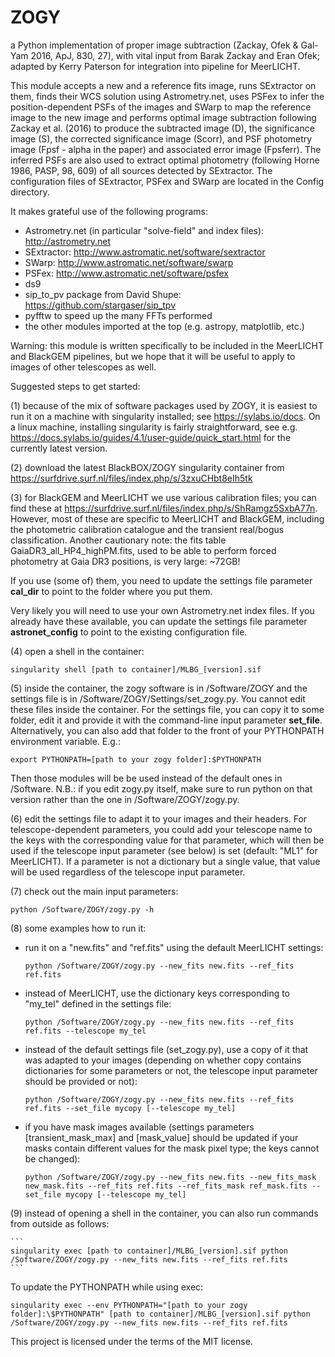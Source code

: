 # ZOGY
a Python implementation of proper image subtraction (Zackay, Ofek &amp; Gal-Yam 2016, ApJ, 830, 27), with vital input from Barak Zackay and Eran Ofek; adapted by Kerry Paterson for integration into pipeline for MeerLICHT.

This module accepts a new and a reference fits image, runs SExtractor on them, finds their WCS solution using Astrometry.net, uses PSFex to infer the position-dependent PSFs of the images and SWarp to map the reference image to the new image and performs optimal image subtraction following Zackay et al. (2016) to produce the subtracted image (D), the significance image (S), the corrected significance image (Scorr), and PSF photometry image (Fpsf - alpha in the paper) and associated error image (Fpsferr). The inferred PSFs are also used to extract optimal photometry (following Horne 1986, PASP, 98, 609) of all sources detected by SExtractor. The configuration files of SExtractor, PSFex and SWarp are located in the Config directory.

It makes grateful use of the following programs:

- Astrometry.net (in particular "solve-field" and index files): http://astrometry.net
- SExtractor: http://www.astromatic.net/software/sextractor
- SWarp: http://www.astromatic.net/software/swarp
- PSFex: http://www.astromatic.net/software/psfex
- ds9
- sip_to_pv package from David Shupe: https://github.com/stargaser/sip_tpv
- pyfftw to speed up the many FFTs performed
- the other modules imported at the top (e.g. astropy, matplotlib, etc.)

Warning: this module is written specifically to be included in the MeerLICHT and BlackGEM pipelines, but we hope that it will be useful to apply to images of other telescopes as well.


Suggested steps to get started:

(1) because of the mix of software packages used by ZOGY, it is easiest to run it on a machine with singularity installed; see https://sylabs.io/docs. On a linux machine, installing singularity is fairly straightforward, see e.g. https://docs.sylabs.io/guides/4.1/user-guide/quick_start.html for the currently latest version.

(2) download the latest BlackBOX/ZOGY singularity container from https://surfdrive.surf.nl/files/index.php/s/3zxuCHbt8eIh5tk

(3) for BlackGEM and MeerLICHT we use various calibration files; you can find these at https://surfdrive.surf.nl/files/index.php/s/ShRamgz5SxbA77n. However, most of these are specific to MeerLICHT and BlackGEM, including the photometric calibration catalogue and the transient real/bogus classification. Another cautionary note: the fits table GaiaDR3_all_HP4_highPM.fits, used to be able to perform forced photometry at Gaia DR3 positions, is very large: ~72GB!

If you use (some of) them, you need to update the settings file parameter **cal_dir** to point to the folder where you put them.

Very likely you will need to use your own Astrometry.net index files. If you already have these available, you can update the settings file parameter **astronet_config** to point to the existing configuration file.


(4) open a shell in the container:

    singularity shell [path to container]/MLBG_[version].sif

(5) inside the container, the zogy software is in /Software/ZOGY and the settings file is in /Software/ZOGY/Settings/set_zogy.py. You cannot edit these files inside the container. For the settings file, you can copy it to some folder, edit it and provide it with the command-line input parameter **set_file**. Alternatively, you can also add that folder to the front of your PYTHONPATH environment variable. E.g.:

    export PYTHONPATH=[path to your zogy folder]:$PYTHONPATH

Then those modules will be be used instead of the default ones in /Software. N.B.: if you edit zogy.py itself, make sure to run python on that version rather than the one in /Software/ZOGY/zogy.py.

(6) edit the settings file to adapt it to your images and their headers. For telescope-dependent parameters, you could add your telescope name to the keys with the corresponding value for that parameter, which will then be used if the telescope input parameter (see below) is set (default: "ML1" for MeerLICHT). If a parameter is not a dictionary but a single value, that value will be used regardless of the telescope input parameter.

(7) check out the main input parameters:

    python /Software/ZOGY/zogy.py -h

(8) some examples how to run it:

- run it on a "new.fits" and "ref.fits" using the default MeerLICHT settings:

  ```
  python /Software/ZOGY/zogy.py --new_fits new.fits --ref_fits ref.fits
  ```


- instead of MeerLICHT, use the dictionary keys corresponding to
  "my_tel" defined in the settings file:

  ```
  python /Software/ZOGY/zogy.py --new_fits new.fits --ref_fits ref.fits --telescope my_tel
  ```


- instead of the default settings file (set_zogy.py), use a copy of it
  that was adapted to your images (depending on whether copy contains
  dictionaries for some parameters or not, the telescope input
  parameter should be provided or not):

  ```
  python /Software/ZOGY/zogy.py --new_fits new.fits --ref_fits ref.fits --set_file mycopy [--telescope my_tel]
  ```


- if you have mask images available (settings parameters
  [transient_mask_max] and [mask_value] should be updated if your
  masks contain different values for the mask pixel type; the keys
  cannot be changed):

  ```
  python /Software/ZOGY/zogy.py --new_fits new.fits --new_fits_mask new_mask.fits --ref_fits ref.fits --ref_fits_mask ref_mask.fits --set_file mycopy [--telescope my_tel]
  ```

(9) instead of opening a shell in the container, you can also run commands from outside as follows:

    ```
    singularity exec [path to container]/MLBG_[version].sif python /Software/ZOGY/zogy.py --new_fits new.fits --ref_fits ref.fits
    ```

To update the PYTHONPATH while using exec:

   ```
   singularity exec --env PYTHONPATH="[path to your zogy folder]:\$PYTHONPATH" [path to container]/MLBG_[version].sif python /Software/ZOGY/zogy.py --new_fits new.fits --ref_fits ref.fits
   ```


This project is licensed under the terms of the MIT license.
